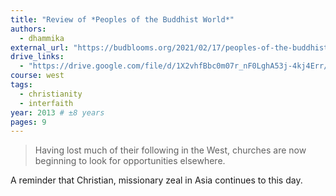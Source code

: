 ```yaml
---
title: "Review of *Peoples of the Buddhist World*"
authors:
  - dhammika
external_url: "https://budblooms.org/2021/02/17/peoples-of-the-buddhist-world-a-review/"
drive_links:
  - "https://drive.google.com/file/d/1X2vhfBbc0m07r_nF0LghA53j-4kj4Err/view?usp=drivesdk"
course: west
tags:
  - christianity
  - interfaith
year: 2013 # ±8 years
pages: 9
---
```


> Having lost much of their following in the West, churches are now beginning to look for opportunities elsewhere.

A reminder that Christian, missionary zeal in Asia continues to this day.
